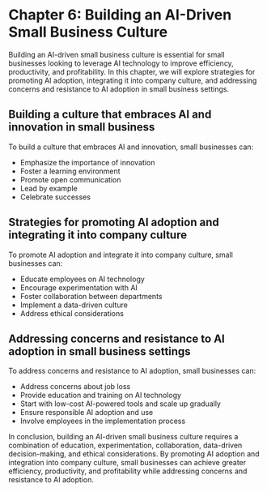 Chapter 6: Building an AI-Driven Small Business Culture
=======================================================

Building an AI-driven small business culture is essential for small businesses looking to leverage AI technology to improve efficiency, productivity, and profitability. In this chapter, we will explore strategies for promoting AI adoption, integrating it into company culture, and addressing concerns and resistance to AI adoption in small business settings.

Building a culture that embraces AI and innovation in small business
--------------------------------------------------------------------

To build a culture that embraces AI and innovation, small businesses can:

* Emphasize the importance of innovation
* Foster a learning environment
* Promote open communication
* Lead by example
* Celebrate successes

Strategies for promoting AI adoption and integrating it into company culture
----------------------------------------------------------------------------

To promote AI adoption and integrate it into company culture, small businesses can:

* Educate employees on AI technology
* Encourage experimentation with AI
* Foster collaboration between departments
* Implement a data-driven culture
* Address ethical considerations

Addressing concerns and resistance to AI adoption in small business settings
----------------------------------------------------------------------------

To address concerns and resistance to AI adoption, small businesses can:

* Address concerns about job loss
* Provide education and training on AI technology
* Start with low-cost AI-powered tools and scale up gradually
* Ensure responsible AI adoption and use
* Involve employees in the implementation process

In conclusion, building an AI-driven small business culture requires a combination of education, experimentation, collaboration, data-driven decision-making, and ethical considerations. By promoting AI adoption and integration into company culture, small businesses can achieve greater efficiency, productivity, and profitability while addressing concerns and resistance to AI adoption.
